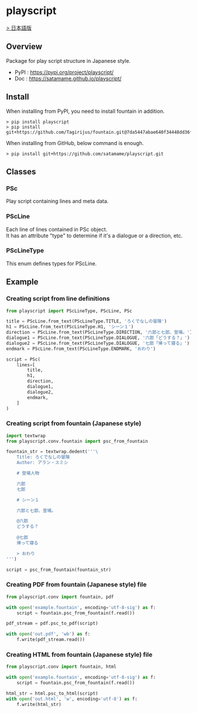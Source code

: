 # playscript

[> 日本語版](https://github.com/satamame/playscript/blob/master/README.md)

## Overview

Package for play script structure in Japanese style.

- PyPI : https://pypi.org/project/playscript/
- Doc : https://satamame.github.io/playscript/

## Install

When installing from PyPI, you need to install fountain in addition.

```
> pip install playscript
> pip install git+https://github.com/Tagirijus/fountain.git@7da5447abae640f34448dd36fee83f47a7415fcf
```

When installing from GitHub, below command is enough.

```
> pip install git+https://github.com/satamame/playscript.git
```

## Classes

### PSc

Play script containing lines and meta data.

### PScLine

Each line of lines contained in PSc object.  
It has an attribute "type" to determine if it's a dialogue or a direction, etc.

### PScLineType

This enum defines types for PScLine.

## Example

### Creating script from line definitions

```python
from playscript import PScLineType, PScLine, PSc

title = PScLine.from_text(PScLineType.TITLE, 'ろくでなしの冒険')
h1 = PScLine.from_text(PScLineType.H1, 'シーン１')
direction = PScLine.from_text(PScLineType.DIRECTION, '六郎と七郎、登場。')
dialogue1 = PScLine.from_text(PScLineType.DIALOGUE, '六郎「どうする？」')
dialogue2 = PScLine.from_text(PScLineType.DIALOGUE, '七郎「帰って寝る」')
endmark = PScLine.from_text(PScLineType.ENDMARK, 'おわり')

script = PSc(
    lines=[
        title,
        h1,
        direction,
        dialogue1,
        dialogue2,
        endmark,
    ]
)
```

### Creating script from fountain (Japanese style)

```python
import textwrap
from playscript.conv.fountain import psc_from_fountain

fountain_str = textwrap.dedent('''\
    Title: ろくでなしの冒険
    Author: アラン・スミシ

    # 登場人物

    六郎
    七郎

    # シーン１

    六郎と七郎、登場。

    @六郎
    どうする？
    
    @七郎
    帰って寝る

    > おわり
''')

script = psc_from_fountain(fountain_str)
```

### Creating PDF from fountain (Japanese style) file

```python
from playscript.conv import fountain, pdf

with open('example.fountain', encoding='utf-8-sig') as f:
    script = fountain.psc_from_fountain(f.read())

pdf_stream = pdf.psc_to_pdf(script)

with open('out.pdf', 'wb') as f:
    f.write(pdf_stream.read())
```

### Creating HTML from fountain (Japanese style) file

```python
from playscript.conv import fountain, html

with open('example.fountain', encoding='utf-8-sig') as f:
    script = fountain.psc_from_fountain(f.read())

html_str = html.psc_to_html(script)
with open('out.html', 'w', encoding='utf-8') as f:
    f.write(html_str)
```
